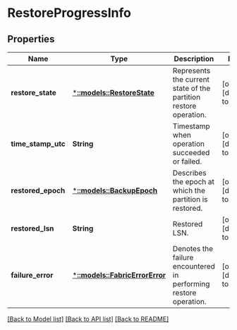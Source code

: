 # RestoreProgressInfo

## Properties
Name | Type | Description | Notes
------------ | ------------- | ------------- | -------------
**restore_state** | [***::models::RestoreState**](RestoreState.md) | Represents the current state of the partition restore operation. | [optional] [default to null]
**time_stamp_utc** | **String** | Timestamp when operation succeeded or failed. | [optional] [default to null]
**restored_epoch** | [***::models::BackupEpoch**](BackupEpoch.md) | Describes the epoch at which the partition is restored. | [optional] [default to null]
**restored_lsn** | **String** | Restored LSN. | [optional] [default to null]
**failure_error** | [***::models::FabricErrorError**](FabricErrorError.md) | Denotes the failure encountered in performing restore operation. | [optional] [default to null]

[[Back to Model list]](../README.md#documentation-for-models) [[Back to API list]](../README.md#documentation-for-api-endpoints) [[Back to README]](../README.md)


